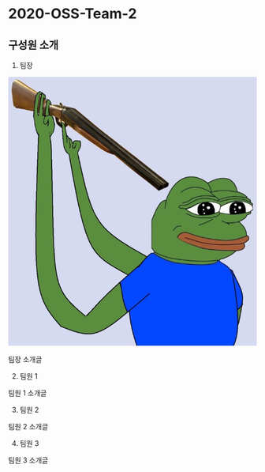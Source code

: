 2020-OSS-Team-2
==================

구성원 소개
---------------------

1. 팀장

  ![Not Found..](/docs/imagefile/Dorika0203.jpeg)

  팀장 소개글
  
2. 팀원 1

  팀원 1 소개글

3. 팀원 2

  팀원 2 소개글
  
4. 팀원 3
  
  팀원 3 소개글
